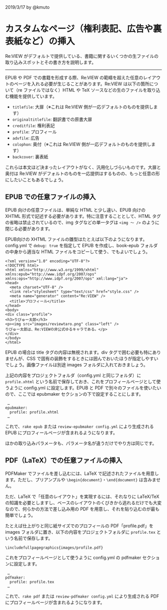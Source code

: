 2019/3/17 by @kmuto

# カスタムなページ（権利表記、広告や裏表紙など）の挿入

Re:VIEW がデフォルトで提供している、書籍に関するいくつかの生ファイルの取り込みスポットとその書き方を説明します。

----

EPUB や PDF での書籍を形成する際、Re:VIEW の範疇を超えた任意のレイアウトのページを入れる必要が生じることがあります。Re:VIEW は以下の箇所について（re ファイルではなく）HTML や TeX ソースなどの生のファイルを取り込む機能を提供しています。

- `titlefile`: 大扉（※これは Re:VIEW 側が一応デフォルトのものを提供します）
- `originaltitlefile`: 翻訳書での原書大扉
- `creditfile`: 権利表記
- `profile`: プロフィール
- `advfile`: 広告
- `colophon`: 奥付（※これは Re:VIEW 側が一応デフォルトのものを提供します）
- `backcover`: 裏表紙

これらは本文ほど決まったレイアウトがなく、汎用化しづらいものです。大扉と奥付は Re:VIEW がデフォルトのものを一応提供はするものの、もっと任意の形にしたいこともあるでしょう。
## EPUB での任意ファイルの挿入

EPUB 向けの任意ファイルは、単純な HTML と少し違い、EPUB 向けの XHTML 形式で記述する必要があります。特に注意することとして、HTML タグの省略は禁止されているので、img タグなどの単一タグは `<img 〜 />` のように閉じる必要があります。

EPUB向けの XHTML ファイルの雛型はたとえば以下のようになります。config.yml で `debug: true` を指定して EPUB を作成し、book-epub フォルダの中身から適当な HTML ファイルをコピーして使う、でもよいでしょう。

```
<?xml version="1.0" encoding="UTF-8"?>
<!DOCTYPE html>
<html xmlns="http://www.w3.org/1999/xhtml" xmlns:epub="http://www.idpf.org/2007/ops" xmlns:ops="http://www.idpf.org/2007/ops" xml:lang="ja">
<head>
  <meta charset="UTF-8" />
  <link rel="stylesheet" type="text/css" href="style.css" />
  <meta name="generator" content="Re:VIEW" />
  <title>プロフィール</title>
</head>
<body>
<div class="profile">
<h3>りびゅー太郎</h3>
<p><img src="images/reviewtaro.png" class="left" />
りびゅー太郎は、Re:VIEWの非公式ゆるキャラである。</p>
</div>
</body>
</html>
```

EPUB の場合は title タグの内容は無視されます。div タグで囲む必要も特にありませんが、CSS で固有の装飾をするときには囲んでおいたほうが指定しやすいでしょう。画像ファイルは別途 images フォルダに入れておきましょう。

上記の内容をプロジェクトフォルダ（config.yml と同じフォルダ）に `profile.xhtml` という名前で保存しておき、これをプロフィールページとして使うように config.yml に設定します。EPUB と PDF で別々のファイルを使いたいので、ここでは epubmaker セクションの下で設定することにします。

```
 …
epubmaker:
  profile: profile.xhtml
 …
```

これで、`rake epub` または `review-epubmaker config.yml` により生成される EPUB にプロフィールページが含まれるようになります。

ほかの取り込みパラメータも、パラメータ名が違うだけでやり方は同じです。

## PDF（LaTeX）での任意ファイルの挿入

PDFMaker でファイルを差し込むには、LaTeX で記述されたファイルを用意します。ただし、プリアンプルや `\begin{document}`・`\end{document}` は含みません。

ただ、LaTeX で「任意のレイアウト」を実現するには、それなりに LaTeX/TeX の知識を必要としますし、ベースのレイアウトのくびきから逃れるだけでも大変なので、何らかの方法で差し込み用の PDF を用意し、それを貼り込むのが最も簡単でしょう。

たとえば仕上がりと同じ紙サイズでのプロフィールの PDF「profile.pdf」を images フォルダに置き、以下の内容をプロジェクトフォルダに `profile.tex` という名前で保存します。

```
\includefullpagegraphics{images/profile.pdf}
```

これをプロフィールページとして使うように config.yml の pdfmaker セクションに設定します。

```
 …
pdfmaker:
  profile: profile.tex
 …
```

これで、`rake pdf` または `review-pdfmaker config.yml` により生成される PDF にプロフィールページが含まれるようになります。
